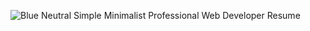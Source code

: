 ![Blue Neutral Simple Minimalist Professional Web Developer Resume](https://user-images.githubusercontent.com/100032916/194089699-9e1c55a5-ad4d-41e8-ae5d-cee60acd2af4.jpg)
